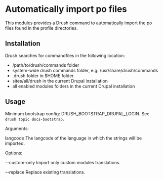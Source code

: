 Automatically import po files
=============================

This modules provides a Drush command to automatically import the po files found in the profile directories.

Installation
------------

Drush searches for commandfiles in the following location:

* /path/to/drush/commands folder
* system-wide drush commands folder, e.g. /usr/share/drush/commands
* .drush folder in $HOME folder.
* sites/all/drush in the current Drupal installation
* all enabled modules folders in the current Drupal installation


Usage
-----

Minimum bootstrap config: DRUSH_BOOTSTRAP_DRUPAL_LOGIN. See `drush topic docs-bootstrap`.

Arguments:

 langcode                                  The langcode of the language in which the strings will be imported.

Options:

 --custom-only                             Import only custom modules translations. 

 --replace                                 Replace existing translations.
